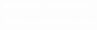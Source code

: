 <div style="background-image: url('https://th.bing.com/th/id/R.88dbe51eaec7b431b52d724c2a21944f?rik=scusRyVektEq5A&riu=http%3a%2f%2fwww.gpmasociados.com%2fweb%2fimages%2ffoto-noticias%2fSAT.jpg&ehk=HOBHGaroS%2bD9oRP12pt49cUz%2ftov%2fqJXpBCeYWJ1WKs%3d&risl=&pid=ImgRaw&r=0'); background-size: cover; background-position: center; padding: 20px; color: white; text-align: center;">
    <h1 style="font-size: 20px; font-weight: bold;">
        ☁️ ERROR 502 BAD GATEWAY
    </h1>
    <p style="font-size: 20px; font-weight: bold;">
        🔄 Vuelva a intentar más tarde
    </p>
</div>
